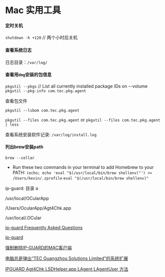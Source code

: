 # Mac 实用工具


#### 定时关机

`shutdown -h +120` 	// 两个小时后关机

#### 查看系统日志
日志目录：`/var/log/`

#### 查看用`dmg`安装的包信息

`pkgutil --pkgs`	// List all currently installed package IDs on --volume
`pkgutil --pkg-info com.tec.pkg.agent`

查看包文件

`pkgutil --lsbom com.tec.pkg.agent`

`pkgutil --files com.tec.pkg.agent` or `pkgutil --files com.tec.pkg.agent | less`

查看系统安装软件记录: `/var/log/install.log`

#### 列出brew安装path
`brew --cellar`

- Run these two commands in your terminal to add Homebrew to your PATH:
    ```(echo; echo 'eval "$(/usr/local/bin/brew shellenv)"') >> /Users/kevin/.zprofile```
    ```eval "$(/usr/local/bin/brew shellenv)"```

ip-guard: 目录 a

/usr/local/OCularApp

/Users/OcularApp/Agt4Chk.app

/usr/local/.OCular

[ip-guard Frequently Asked Questions](http://ip-guard.com/support/faq)

[ip-guard](http://www.ip-guard.net/en/index.html)

[强制删除IP-GUARD的MAC客户端](https://www.sophistwy.com/2019/07/01/强制删除IP-GUARD的MAC客户端LAGENT/)

[电脑总是弹出“TEC Guangzhou Solutions Limited"的系统扩展](https://discussionschinese.apple.com/thread/253457485)

[IPGUARD Agt4Chk LSDHelper.app LAgent LAgentUser 方法](https://www.jianshu.com/p/a3c8e984cde5)